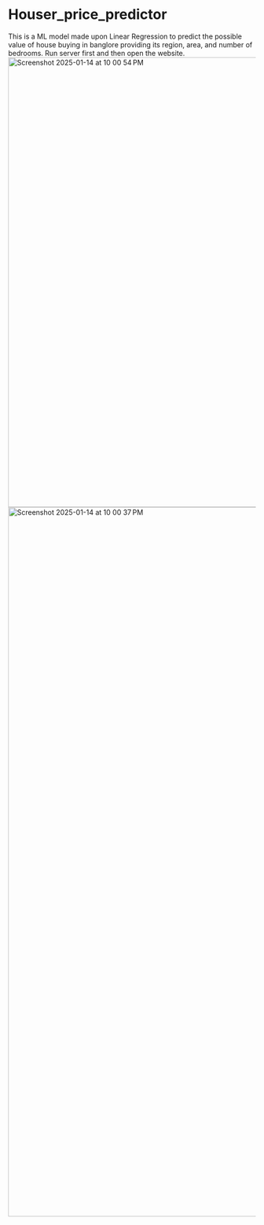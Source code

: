 # Houser_price_predictor
This is a ML model made upon Linear Regression to predict the possible value of house buying in banglore providing its region, area, and number of bedrooms. Run server first and then open the website.<img width="913" alt="Screenshot 2025-01-14 at 10 00 54 PM" src="https://github.com/user-attachments/assets/d7eb9274-2459-4d8f-b8e9-aaa6c2672b90" />
<img width="1440" alt="Screenshot 2025-01-14 at 10 00 37 PM" src="https://github.com/user-attachments/assets/b0d32313-3bb8-4bac-9130-980417679dea" />
